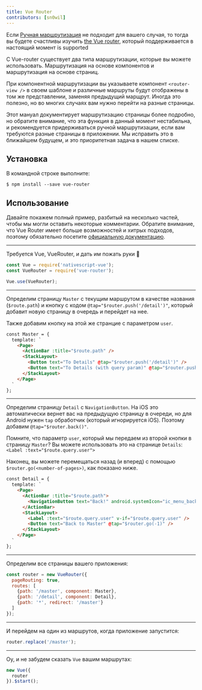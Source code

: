 ```yaml
---
title: Vue Router
contributors: [sn0wil]
---
```


Если [Ручная маршрутизация](/ru/docs/routing/manual-routing) не подходит для вашего случая, то
тогда вы будете счастливы изучить [the Vue router](https://router.vuejs.org/ru/), который поддерживается в настоящий момент is supported

C Vue-router существует два типа маршрутизации, которые вы можете использовать. Маршрутизация на основе компонентов и маршрутизация на основе страниц.

При компонентной маршрутизации вы указываете компонент `<router-view />` в своем шаблоне и различные маршруты будут отображены в том же представлении, заменяя предыдущий марщрут. Иногда это полезно, но во многих случаях вам нужно перейти на разные страницы.

Этот мануал документирует маршрутизацию страницы более подробно, но обратите внимание, что эта функция в данный момент нестабильна, и рекомендуется придерживаться ручной маршрутизации, если вам требуются разные страницы в приложении. Мы исправить это в ближайшем будущем, и это приоритетная задача в нашем списке.

## Установка
В командной строке выполните:
```shell
$ npm install --save vue-router
```

## Использование
Давайте покажем полный пример, разбитый на несколько частей, чтобы мы могли оставить некоторые комментарии.
Обратите внимание, что Vue Router имеет больше возможностей и хитрых подходов, поэтому обязательно посетите
[официальную документацию](https://router.vuejs.org/ru/).

---
Требуется Vue, VueRouter, и дать им пожать руки 🤝
```js
const Vue = require('nativescript-vue');
const VueRouter = require('vue-router');

Vue.use(VueRouter);
```

---
Определим страницу `Master` с текущим маршрутом в качестве названия (`$route.path`)
и кнопку с кодом `@tap="$router.push('/detail')"`, который добавит новую страницу в очередь и перейдет на нее.

Также добавим кнопку на этой же странцие с параметром `user`.
```html
const Master = {
  template: `
    <Page>
      <ActionBar :title="$route.path" />
      <StackLayout>
        <Button text="To Details" @tap="$router.push('/detail')" />
        <Button text="To Details (with query param)" @tap="$router.push('/detail?user=John+Appleseed')"></Button>
      </StackLayout>
    </Page>
  `
};
```

---

Определим страницу `Detail` с `NavigationButton`. На iOS это автоматически вернет вас на
предыдущую страницу в очереди, но для Android нужен `tap` обработчик (который игнорируется iOS).
Поэтому добавим `@tap="$router.back()"`.

Помните, что параметр `user`, который мы передаем из второй кнопки в страницу `Master`? Вы можете использовать это 
на странице `Details`: `<Label :text="$route.query.user">`

Наконец, вы можете перемещаться назад (и вперед) с помощью `$router.go(<number-of-pages>)`, как показано ниже.

```html
const Detail = {
  template: `
    <Page>
      <ActionBar :title="$route.path">
        <NavigationButton text="Back!" android.systemIcon="ic_menu_back" @tap="$router.back()" />
      </ActionBar>
      <StackLayout>
        <Label :text="$route.query.user" v-if="$route.query.user" />
        <Button text="Back to Master" @tap="$router.go(-1)" />
      </StackLayout>
    </Page>
  `
};
```

---
Определим все страницы вашего приложения:
```js
const router = new VueRouter({
  pageRouting: true,
  routes: [
    {path: '/master', component: Master},
    {path: '/detail', component: Detail},
    {path: '*', redirect: '/master'}
  ]
});
```

---
И перейдем на один из маршрутов, когда приложение запустится:
```js
router.replace('/master');
```

---
Оу, и не забудем сказать `Vue`  вашим маршрутах:
```js
new Vue({
  router
}).$start();
```
